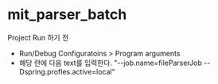 # mit_parser_batch

Project Run 하기 전 
- Run/Debug Configuratoins > Program arguments
- 해당 란에 다음 text를 입력한다. 
"--job.name=fileParserJob --Dspring.profles.active=local"
